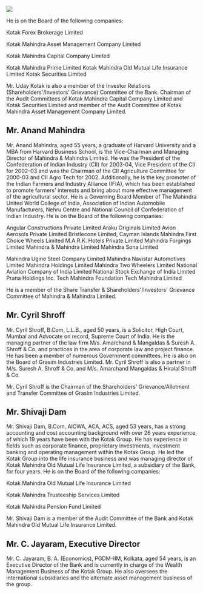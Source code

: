 ![](_page_0_Picture_0.jpeg)

He is on the Board of the following companies:

Kotak Forex Brokerage Limited

Kotak Mahindra Asset Management Company Limited

Kotak Mahindra Capital Company Limited

Kotak Mahindra Prime Limited Kotak Mahindra Old Mutual Life Insurance Limited Kotak Securities Limited

Mr. Uday Kotak is also a member of the Investor Relations (Shareholders'/Investors' Grievance) Committee of the Bank. Chairman of the Audit Committees of Kotak Mahindra Capital Company Limited and Kotak Securities Limited and member of the Audit Committee of Kotak Mahindra Asset Management Company Limited.

## Mr. Anand Mahindra

Mr. Anand Mahindra, aged 55 years, a graduate of Harvard University and a MBA from Harvard Business School, is the Vice-Chairman and Managing Director of Mahindra & Mahindra Limited. He was the President of the Confederation of Indian Industry (CII) for 2003-04, Vice President of the CII for 2002-03 and was the Chairman of the CII Agriculture Committee for 2000-03 and CII Agro Tech for 2002. Additionally, he is the key promoter of the Indian Farmers and Industry Alliance (IFIA), which has been established to promote farmers' interests and bring about more effective management of the agricultural sector. He is a Governing Board Member of The Mahindra United World College of India, Association of Indian Automobile Manufacturers, Nehru Centre and National Council of Confederation of Indian Industry. He is on the Board of the following companies:

Angular Constructions Private Limited Araku Originals Limited Avion Aerosols Private Limited Bristlecone Limited, Cayman Islands Mahindra First Choice Wheels Limited M.A.R.K. Hotels Private Limited Mahindra Forgings Limited Mahindra & Mahindra Limited Mahindra Sona Limited

Mahindra Ugine Steel Company Limited Mahindra Navistar Automotives Limited Mahindra Holdings Limited Mahindra Two Wheelers Limited National Aviation Company of India Limited National Stock Exchange of India Limited Prana Holdings Inc. Tech Mahindra Foundation Tech Mahindra Limited

He is a member of the Share Transfer & Shareholders'/Investors' Grievance Committee of Mahindra & Mahindra Limited.

## Mr. Cyril Shroff

Mr. Cyril Shroff, B.Com, L.L.B., aged 50 years, is a Solicitor, High Court, Mumbai and Advocate on record, Supreme Court of India. He is the managing partner of the law firm M/s. Amarchand & Mangaldas & Suresh A. Shroff & Co. and practices in the area of corporate law and project finance. He has been a member of numerous Government committees. He is also on the Board of Grasim Industries Limited. Mr. Cyril Shroff is also a partner in M/s. Suresh A. Shroff & Co. and M/s. Amarchand Mangaldas & Hiralal Shroff & Co.

Mr. Cyril Shroff is the Chairman of the Shareholders' Grievance/Allotment and Transfer Committee of Grasim Industries Limited.

## Mr. Shivaji Dam

Mr. Shivaji Dam, B.Com, AICWA, ACA, ACS, aged 53 years, has a strong accounting and cost accounting background with over 26 years experience, of which 19 years have been with the Kotak Group. He has experience in fields such as corporate finance, proprietary investments, investment banking and operating management within the Kotak Group. He led the Kotak Group into the life insurance business and was managing director of Kotak Mahindra Old Mutual Life Insurance Limited, a subsidiary of the Bank, for four years. He is on the Board of the following companies:

Kotak Mahindra Old Mutual Life Insurance Limited

Kotak Mahindra Trusteeship Services Limited

Kotak Mahindra Pension Fund Limited

Mr. Shivaji Dam is a member of the Audit Committee of the Bank and Kotak Mahindra Old Mutual Life Insurance Limited.

## Mr. C. Jayaram, Executive Director

Mr. C. Jayaram, B. A. (Economics), PGDM-IIM, Kolkata, aged 54 years, is an Executive Director of the Bank and is currently in charge of the Wealth Management Business of the Kotak Group. He also oversees the international subsidiaries and the alternate asset management business of the group.
